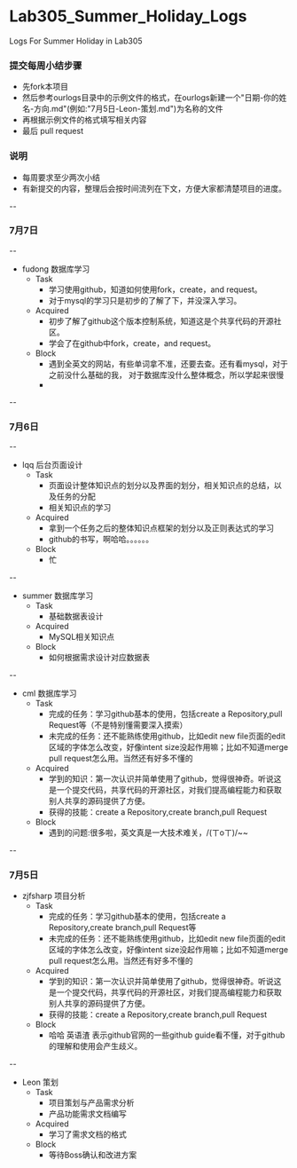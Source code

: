 # Lab305_Summer_Holiday_Logs
Logs For Summer Holiday in Lab305

### 提交每周小结步骤

- 先fork本项目
- 然后参考ourlogs目录中的示例文件的格式，在ourlogs新建一个"日期-你的姓名-方向.md"(例如:"7月5日-Leon-策划.md")为名称的文件
- 再根据示例文件的格式填写相关内容
- 最后 pull request

### 说明
- 每周要求至少两次小结
- 有新提交的内容，整理后会按时间流列在下文，方便大家都清楚项目的进度。

--

### 7月7日

--
+ fudong 数据库学习
  + Task
    - 学习使用github，知道如何使用fork，create，and request。
    - 对于mysql的学习只是初步的了解了下，并没深入学习。
  + Acquired
    - 初步了解了github这个版本控制系统，知道这是个共享代码的开源社区。
    - 学会了在github中fork，create，and request。
  + Block
    - 遇到全英文的网站，有些单词拿不准，还要去查。还有看mysql，对于之前没什么基础的我， 对于数据库没什么整体概念，所以学起来很慢
    - 
--

### 7月6日

--
+ lqq 后台页面设计
  + Task
    - 页面设计整体知识点的划分以及界面的划分，相关知识点的总结，以及任务的分配
    - 相关知识点的学习
  + Acquired
    - 拿到一个任务之后的整体知识点框架的划分以及正则表达式的学习
    - github的书写，啊哈哈。。。。。。
  + Block
    - 忙


--
+ summer 数据库学习
  + Task
    - 基础数据表设计
  + Acquired
    - MySQL相关知识点
  + Block
    - 如何根据需求设计对应数据表

--

+ cml 数据库学习
  + Task
    - 完成的任务：学习github基本的使用，包括create a Repository,pull Request等（不是特别懂需要深入摸索）
    - 未完成的任务：还不能熟练使用github，比如edit new file页面的edit区域的字体怎么改变，好像intent size没起作用嘛；比如不知道merge pull request怎么用。当然还有好多不懂的
  + Acquired
    - 学到的知识：第一次认识并简单使用了github，觉得很神奇。听说这是一个提交代码，共享代码的开源社区，对我们提高编程能力和获取别人共享的源码提供了方便。
    - 获得的技能：create a Repository,create branch,pull Request
  + Block
    - 遇到的问题:很多啦，英文真是一大技术难关，/(ㄒoㄒ)/~~


--
### 7月5日 

+ zjfsharp 项目分析
  + Task
    - 完成的任务：学习github基本的使用，包括create a Repository,create branch,pull Request等
    - 未完成的任务：还不能熟练使用github，比如edit new file页面的edit区域的字体怎么改变，好像intent size没起作用嘛；比如不知道merge pull request怎么用。当然还有好多不懂的
  + Acquired
    - 学到的知识：第一次认识并简单使用了github，觉得很神奇。听说这是一个提交代码，共享代码的开源社区，对我们提高编程能力和获取别人共享的源码提供了方便。
    - 获得的技能：create a Repository,create branch,pull Request
  + Block
    - 哈哈 英语渣 表示github官网的一些github guide看不懂，对于github的理解和使用会产生歧义。

--

+ Leon 策划
  + Task
    - 项目策划与产品需求分析
    - 产品功能需求文档编写
  + Acquired
    - 学习了需求文档的格式
  + Block
    - 等待Boss确认和改进方案
